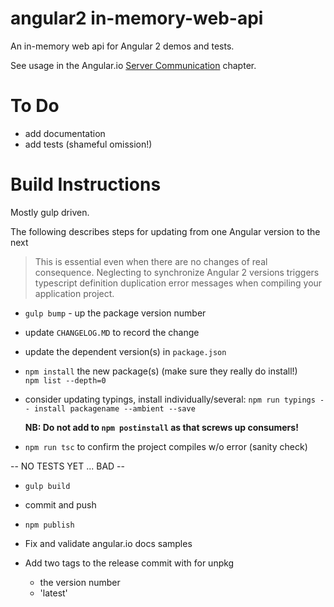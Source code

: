 # angular2 in-memory-web-api
An in-memory web api for Angular 2 demos and tests.

See usage in the Angular.io
[Server Communication](https://angular.io/docs/ts/latest/guide/server-communication.html) chapter.

# To Do
* add  documentation
* add tests (shameful omission!)

# Build Instructions

Mostly gulp driven.

The following describes steps for updating from one Angular version to the next

>This is essential even when there are no changes of real consequence.
Neglecting to synchronize Angular 2 versions
triggers typescript definition duplication error messages when
compiling your application project.

- `gulp bump` - up the package version number

- update `CHANGELOG.MD` to record the change

- update the dependent version(s) in `package.json`

- `npm install` the new package(s) (make sure they really do install!)<br>
   `npm list --depth=0`

- consider updating typings, install individually/several:
  `npm run typings -- install packagename --ambient --save`

   **NB: Do not add to `npm postinstall` as that screws up consumers!**

- `npm run tsc` to confirm the project compiles w/o error (sanity check)

 -- NO TESTS YET ... BAD --

- `gulp build`
- commit and push

- `npm publish`

- Fix and validate angular.io docs samples

- Add two tags to the release commit with for unpkg
  - the version number
  - 'latest'
